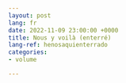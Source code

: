 ```yaml
---
layout: post
lang: fr
date: 2022-11-09 23:00:00 +0000
title: Nous y voilà (enterré)
lang-ref: henosaquienterrado
categories:
- volume

---
```

